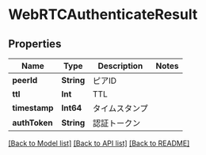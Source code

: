 # WebRTCAuthenticateResult

## Properties
Name | Type | Description | Notes
------------ | ------------- | ------------- | -------------
**peerId** | **String** | ピアID | 
**ttl** | **Int** | TTL | 
**timestamp** | **Int64** | タイムスタンプ | 
**authToken** | **String** | 認証トークン | 

[[Back to Model list]](../README.md#documentation-for-models) [[Back to API list]](../README.md#documentation-for-api-endpoints) [[Back to README]](../README.md)


